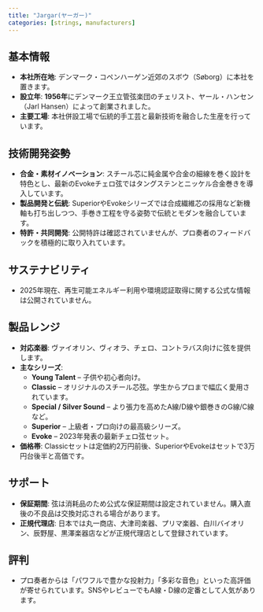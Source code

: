 ```yaml
---
title: "Jargar(ヤーガー)"
categories: [strings, manufacturers]
---
```


## 基本情報

* **本社所在地**: デンマーク・コペンハーゲン近郊のスボウ（Søborg）に本社を置きます。
* **設立年**: **1956年**にデンマーク王立管弦楽団のチェリスト、ヤール・ハンセン（Jarl Hansen）によって創業されました。
* **主要工場**: 本社併設工場で伝統的手工芸と最新技術を融合した生産を行っています。

## 技術開発姿勢

* **合金・素材イノベーション**: スチール芯に純金属や合金の細線を巻く設計を特色とし、最新のEvokeチェロ弦ではタングステンとニッケル合金巻きを導入しています。
* **製品開発と伝統**: SuperiorやEvokeシリーズでは合成繊維芯の採用など新機軸も打ち出しつつ、手巻き工程を守る姿勢で伝統とモダンを融合しています。
* **特許・共同開発**: 公開特許は確認されていませんが、プロ奏者のフィードバックを積極的に取り入れています。

## サステナビリティ

* 2025年現在、再生可能エネルギー利用や環境認証取得に関する公式な情報は公開されていません。

## 製品レンジ

* **対応楽器**: ヴァイオリン、ヴィオラ、チェロ、コントラバス向けに弦を提供します。
* **主なシリーズ**:
  * **Young Talent** – 子供や初心者向け。
  * **Classic** – オリジナルのスチール芯弦。学生からプロまで幅広く愛用されています。
  * **Special / Silver Sound** – より張力を高めたA線/D線や銀巻きのG線/C線など。
  * **Superior** – 上級者・プロ向けの最高級シリーズ。
  * **Evoke** – 2023年発表の最新チェロ弦セット。
* **価格帯**: Classicセットは定価約2万円前後、SuperiorやEvokeはセットで3万円台後半と高価です。

## サポート

* **保証期間**: 弦は消耗品のため公式な保証期間は設定されていません。購入直後の不良品は交換対応される場合があります。
* **正規代理店**: 日本では丸一商店、大津司楽器、プリマ楽器、白川バイオリン、辰野屋、黒澤楽器店などが正規代理店として登録されています。

## 評判

* プロ奏者からは「パワフルで豊かな投射力」「多彩な音色」といった高評価が寄せられています。SNSやレビューでもA線・D線の定番として人気があります。
